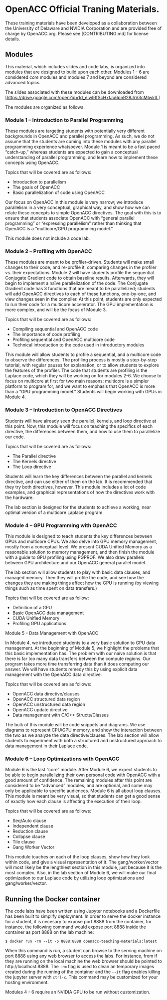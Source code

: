 # OpenACC Official Traning Materials.
These training materials have been developed as a collaboration between the
University of Delaware and NVIDIA Corporation and are provided free of charge
by OpenACC.org. Please see [CONTRIBUTING.md] for license details.

## Modules

This material, which includes slides and code labs, is organized into modules
that are designed to build upon each other. Modules 1 - 6 are considered _core_
modules and modules 7 and beyond are considered advanced topics. 

The slides associated with these modules can be downloaded from
[https://drive.google.com/open?id=1d_eIwIRfScHxfJu6pnR28JrV3cMIwkIL]

The modules are organized as follows.

### Module 1 – Introduction to Parallel Programming
These modules are targeting students with potentially very different
backgrounds in OpenACC and parallel programming. As such, we do not assume that
the students are coming into these modules with any parallel programming
experience whatsoever. Module 1 is meant to be a fast paced “catch-up,” whereas
students are expected to gain a conceptual understanding of parallel
programming, and learn how to implement these concepts using OpenACC.

Topics that will be covered are as follows:
* Introduction to parallelism
* The goals of OpenACC
* Basic parallelization of code using OpenACC

Our focus on OpenACC in this module is very narrow; we introduce parallelism in
a very conceptual, graphical way, and show how we can relate these concepts to
simple OpenACC directives. The goal with this is to ensure that students
associate OpenACC with “general parallel programming” or “expressing
parallelism” rather than thinking that OpenACC is a “multicore/GPU programming
model.”

This module does not include a code lab.

### Module 2 – Profiling with OpenACC

These modules are meant to be profiler-driven. Students will make small
changes to their code, and re-profile it, comparing changes in the profiler vs.
their expectations. Module 2 will have students profile the sequential
Conjugate Gradient code to obtain baseline results. Afterwards, they will begin
to implement a naïve parallelization of the code. The Conjugate Gradient code
has 3 functions that are meant to be parallelized; students will add OpenACC
directives to each of these functions, one-by-one, and view changes seen in the
compiler. At this point, students are only expected to run their code for a
multicore accelerator. The GPU implementation is more complex, and will be the
focus of Module 3.

Topics that will be covered are as follows:
* Compiling sequential and OpenACC code
* The importance of code profiling
* Profiling sequential and OpenACC multicore code
* Technical introduction to the code used in introductory modules

This module will allow students to profile a sequential, and a multicore code
to observe the differences. The profiling process is mostly a step-by-step
tutorial, with regular pauses for explanation, or to allow students to explore
the features of the profiler. The code that students are profiling is the
Laplace code, which they will be working on for modules 2-6. We choose to focus
on multicore at first for two main reasons: multicore is a simpler platform to
program for, and we want to emphasis that OpenACC is more than a “GPU
programming model.” Students will begin working with GPUs in Module 4.

### Module 3 – Introduction to OpenACC Directives

Students will have already seen the parallel, kernels, and loop directive at
this point. Now, this module will focus on teaching the specifics of each
directive, the differences between them, and how to use them to parallelize our
code.

Topics that will be covered are as follows:
* The Parallel directive
* The Kernels directive
* The Loop directive

Students will learn the key differences between the parallel and kernels
directive, and can use either of them on the lab. It is recommended that they
try both directives, however. This module includes a lot of code examples, and
graphical representations of how the directives work with the hardware.
  
The lab section is designed for the students to achieve a working, near
optimal version of a multicore Laplace program.

### Module 4 – GPU Programming with OpenACC
  
This module is designed to teach students the key differences between GPUs
and multicore CPUs. We also delve into GPU memory management, mostly from a
conceptual level. We present CUDA Unified Memory as a reasonable solution to
memory management, and then finish the module with a guide to GPU profiling
using PGPROF. We also draw parallels between GPU architecture and our OpenACC
general parallel model.
  
The lab section will allow students to play with basic data clauses, and
managed memory. Then they will profile the code, and see how the changes they
are making things affect how the GPU is running (by viewing things such as time
spent on data transfers.)

Topics that will be covered are as follow:
* Definition of a GPU
* Basic OpenACC data management
* CUDA Unified Memory
* Profiling GPU applications

Module 5 – Data Management with OpenACC

In Module 4, we introduced students to a very basic solution to GPU data
management. At the beginning of Module 5, we highlight the problems that this
basic implementation has. The problem with our naïve solution is that there is
far too many data transfers between the compute regions. Our program takes more
time transferring data than it does computing our answer. We will have students
remedy this by using explicit data management with the OpenACC data directive.

Topics that will be covered are as follows:
* OpenACC data directive/clauses
* OpenACC structured data region
* OpenACC unstructured data region
* OpenACC update directive
* Data management with C/C++ Structs/Classes

The bulk of this module will be code snippets and diagrams. We use diagrams to
represent CPU/GPU memory, and show the interaction between the two as we
analyze the data directive/clauses. The lab section will allow students to
experiment with both a structured and unstructured approach to data management
in their Laplace code.

### Module 6 – Loop Optimizations with OpenACC
  
Module 6 is the last “core” module. After Module 6, we expect students to be
able to begin parallelizing their own personal code with OpenACC with a good
amount of confidence. The remaining modules after this point are considered to
be “advanced” modules, and are optional, and some may only be applicable to
specific audiences. Module 6 is all about loop clauses. This module is meant be
very visual, so that students can get a good sense of exactly how each clause
is affecting the execution of their loop.

Topics that will be covered are as follows:
* Seq/Auto clause
* Independent clause
* Reduction clause
* Collapse clause
* Tile clause
* Gang Worker Vector

This module touches on each of the loop clauses, show how they look within
code, and give a visual representation of it. The gang/worker/vector will most
likely be the lengthiest section in this module, just because it is the most
complex.  Also, in the lab section of Module 6, we will make our final
optimization to our Laplace code by utilizing loop optimizations and
gang/worker/vector. 

## Running the Docker container

The code labs have been written using Jupyter notebooks and a Dockerfile has
been built to simplify deployment. In order to serve the docker instance for a
student, it is necesary to expose port 8888 from the container, for instance,
the following command would expose port 8888 inside the container as port 8888
on the lab machine:

    $ docker run -rm --it -p 8888:8888 openacc-teaching-materials:latest

When this command is run, a student can browse to the serving machine on port
8888 using any web browser to access the labs. For instance, from if they are
running on the local machine the web browser should be pointed to
http://localhost:8888. The `-rm` flag is used to clean an temporary images
created during the running of the container and the `--it` flag enables killing
the jupyter server with `ctrl-c`. This command may be customized for your
hosting environment.

Modules 4 - 6 require an NVIDIA GPU to be run without customization.
